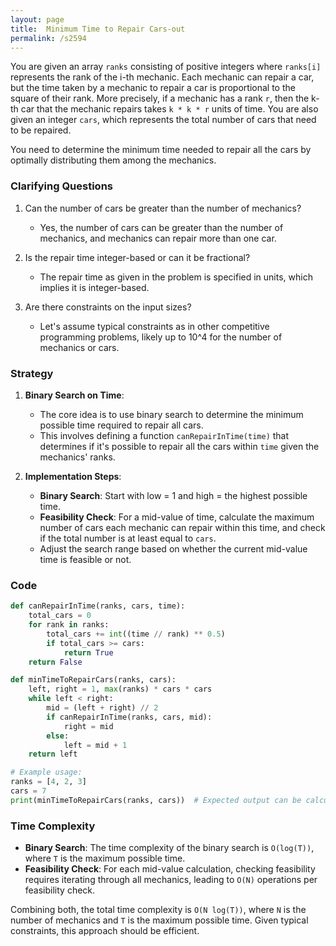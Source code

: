 ```yaml
---
layout: page
title:  Minimum Time to Repair Cars-out
permalink: /s2594
---
```


You are given an array `ranks` consisting of positive integers where `ranks[i]` represents the rank of the i-th mechanic. Each mechanic can repair a car, but the time taken by a mechanic to repair a car is proportional to the square of their rank. More precisely, if a mechanic has a rank `r`, then the k-th car that the mechanic repairs takes `k * k * r` units of time. You are also given an integer `cars`, which represents the total number of cars that need to be repaired.

You need to determine the minimum time needed to repair all the cars by optimally distributing them among the mechanics.

### Clarifying Questions

1. Can the number of cars be greater than the number of mechanics?
   - Yes, the number of cars can be greater than the number of mechanics, and mechanics can repair more than one car.
   
2. Is the repair time integer-based or can it be fractional?
   - The repair time as given in the problem is specified in units, which implies it is integer-based.

3. Are there constraints on the input sizes?
   - Let's assume typical constraints as in other competitive programming problems, likely up to 10^4 for the number of mechanics or cars.

### Strategy

1. **Binary Search on Time**:
   - The core idea is to use binary search to determine the minimum possible time required to repair all cars.
   - This involves defining a function `canRepairInTime(time)` that determines if it's possible to repair all the cars within `time` given the mechanics' ranks.

2. **Implementation Steps**:
   - **Binary Search**: Start with low = 1 and high = the highest possible time.
   - **Feasibility Check**: For a mid-value of time, calculate the maximum number of cars each mechanic can repair within this time, and check if the total number is at least equal to `cars`.
   - Adjust the search range based on whether the current mid-value time is feasible or not.

### Code

```python
def canRepairInTime(ranks, cars, time):
    total_cars = 0
    for rank in ranks:
        total_cars += int((time // rank) ** 0.5)
        if total_cars >= cars:
            return True
    return False

def minTimeToRepairCars(ranks, cars):
    left, right = 1, max(ranks) * cars * cars
    while left < right:
        mid = (left + right) // 2
        if canRepairInTime(ranks, cars, mid):
            right = mid
        else:
            left = mid + 1
    return left

# Example usage:
ranks = [4, 2, 3]
cars = 7
print(minTimeToRepairCars(ranks, cars))  # Expected output can be calculated based on specific example
```

### Time Complexity

- **Binary Search**: The time complexity of the binary search is `O(log(T))`, where `T` is the maximum possible time.
- **Feasibility Check**: For each mid-value calculation, checking feasibility requires iterating through all mechanics, leading to `O(N)` operations per feasibility check.

Combining both, the total time complexity is `O(N log(T))`, where `N` is the number of mechanics and `T` is the maximum possible time. Given typical constraints, this approach should be efficient.